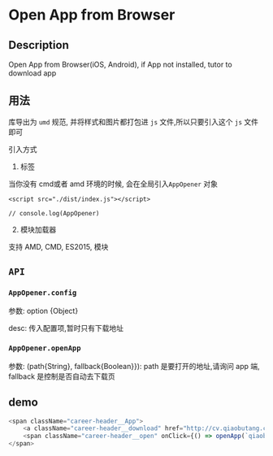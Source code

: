# Open App from Browser

## Description

Open App from Browser(iOS, Android), if App not installed, tutor to download app

## 用法

库导出为 `umd` 规范, 并将样式和图片都打包进 `js` 文件,所以只要引入这个 `js` 文件即可

引入方式

1. 标签

当你没有 cmd或者 amd 环境的时候, 会在全局引入`AppOpener` 对象

```
<script src="./dist/index.js"></script>

// console.log(AppOpener)
```

2. 模块加载器

支持 AMD, CMD, ES2015, 模块

## `API`

### `AppOpener.config` 

参数: option {Object}

desc: 传入配置项,暂时只有下载地址

### `AppOpener.openApp`

参数: (path{String}, fallback{Boolean}}): path 是要打开的地址,请询问 app 端, fallback 是控制是否自动去下载页

## demo

```javascript
<span className="career-header__App">
    <a className="career-header__download" href="http://cv.qiaobutang.com/help/getApp" target="_blank">下载 App</a>
    <span className="career-header__open" onClick={() => openApp(`qiaobutangapp://career/${this.context.UID}`, true)}>打开 App</span>
</span>
``` 

